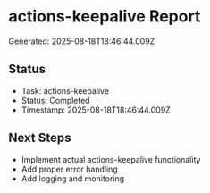 # actions-keepalive Report

Generated: 2025-08-18T18:46:44.009Z

## Status
- Task: actions-keepalive
- Status: Completed
- Timestamp: 2025-08-18T18:46:44.009Z

## Next Steps
- Implement actual actions-keepalive functionality
- Add proper error handling
- Add logging and monitoring
